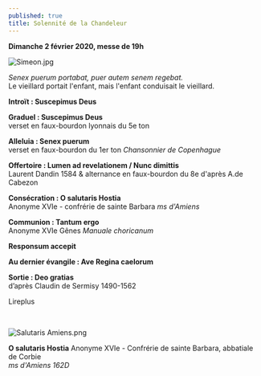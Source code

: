 ```yaml
---
published: true
title: Solennité de la Chandeleur
---
```


**Dimanche 2 février 2020, messe de 19h**  

![Simeon.jpg]({{site.baseurl}}/images/Simeon.jpg)


*Senex puerum portabat, puer autem senem regebat.*  
Le vieillard portait l'enfant, mais l'enfant conduisait le vieillard.

**Introït : Suscepimus Deus**

**Graduel : Suscepimus Deus**  
verset en faux-bourdon lyonnais du 5e ton

**Alleluia : Senex puerum**  
verset en faux-bourdon du 1er ton *Chansonnier de Copenhague*

**Offertoire : Lumen ad revelationem / Nunc dimittis**  
Laurent Dandin 1584 & alternance en faux-bourdon du 8e d'après A.de Cabezon

**Consécration : O salutaris Hostia**  
Anonyme XVIe - confrérie de sainte Barbara *ms d'Amiens*

**Communion : Tantum ergo**  
Anonyme XVIe Gênes *Manuale choricanum*

**Responsum accepit**

**Au dernier évangile : Ave Regina caelorum**

**Sortie : Deo gratias**  
d’après Claudin de Sermisy 1490-1562

Lireplus

&nbsp;

![Salutaris Amiens.png]({{site.baseurl}}/images/Salutaris%20Amiens.png)  

**O salutaris Hostia** Anonyme XVIe - Confrérie de sainte Barbara, abbatiale de Corbie  
*ms d'Amiens 162D*
